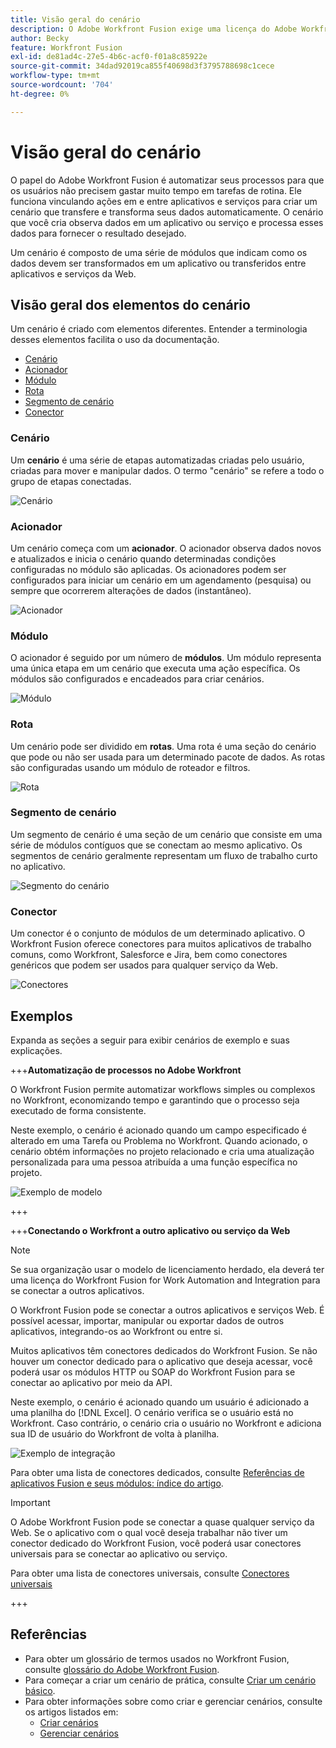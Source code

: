 ```yaml
---
title: Visão geral do cenário
description: O Adobe Workfront Fusion exige uma licença do Adobe Workfront Fusion, além de uma licença do Adobe Workfront.
author: Becky
feature: Workfront Fusion
exl-id: de81ad4c-27e5-4b6c-acf0-f01a8c85922e
source-git-commit: 34dad92019ca855f40698d3f3795788698c1cece
workflow-type: tm+mt
source-wordcount: '704'
ht-degree: 0%

---
```


# Visão geral do cenário

O papel do Adobe Workfront Fusion é automatizar seus processos para que os usuários não precisem gastar muito tempo em tarefas de rotina. Ele funciona vinculando ações em e entre aplicativos e serviços para criar um cenário que transfere e transforma seus dados automaticamente. O cenário que você cria observa dados em um aplicativo ou serviço e processa esses dados para fornecer o resultado desejado.

Um cenário é composto de uma série de módulos que indicam como os dados devem ser transformados em um aplicativo ou transferidos entre aplicativos e serviços da Web.

## Visão geral dos elementos do cenário

Um cenário é criado com elementos diferentes. Entender a terminologia desses elementos facilita o uso da documentação.

* [Cenário](#scenario)
* [Acionador](#trigger)
* [Módulo](#module)
* [Rota](#route)
* [Segmento de cenário](#scenario-segment)
* [Conector ](#connector)

### Cenário

Um **cenário** é uma série de etapas automatizadas criadas pelo usuário, criadas para mover e manipular dados. O termo &quot;cenário&quot; se refere a todo o grupo de etapas conectadas.

![Cenário](assets/entire-scenario-scenario.png)

### Acionador

Um cenário começa com um **acionador**. O acionador observa dados novos e atualizados e inicia o cenário quando determinadas condições configuradas no módulo são aplicadas. Os acionadores podem ser configurados para iniciar um cenário em um agendamento (pesquisa) ou sempre que ocorrerem alterações de dados (instantâneo).

![Acionador](assets/scenario-trigger.png)

### Módulo

O acionador é seguido por um número de **módulos**. Um módulo representa uma única etapa em um cenário que executa uma ação específica. Os módulos são configurados e encadeados para criar cenários.

![Módulo](assets/scenario-module.png)

### Rota

Um cenário pode ser dividido em **rotas**. Uma rota é uma seção do cenário que pode ou não ser usada para um determinado pacote de dados. As rotas são configuradas usando um módulo de roteador e filtros.

![Rota](assets/scenario-route.png)

### Segmento de cenário

Um segmento de cenário é uma seção de um cenário que consiste em uma série de módulos contíguos que se conectam ao mesmo aplicativo. Os segmentos de cenário geralmente representam um fluxo de trabalho curto no aplicativo.

![Segmento do cenário](assets/scenario-segment.png)

### Conector 

Um conector é o conjunto de módulos de um determinado aplicativo. O Workfront Fusion oferece conectores para muitos aplicativos de trabalho comuns, como Workfront, Salesforce e Jira, bem como conectores genéricos que podem ser usados para qualquer serviço da Web.

![Conectores](assets/scenario-connectors.png)

## Exemplos

Expanda as seções a seguir para exibir cenários de exemplo e suas explicações.

+++**Automatização de processos no Adobe Workfront**

O Workfront Fusion permite automatizar workflows simples ou complexos no Workfront, economizando tempo e garantindo que o processo seja executado de forma consistente.

Neste exemplo, o cenário é acionado quando um campo especificado é alterado em uma Tarefa ou Problema no Workfront. Quando acionado, o cenário obtém informações no projeto relacionado e cria uma atualização personalizada para uma pessoa atribuída a uma função específica no projeto.

![Exemplo de modelo](assets/fusion-template-example.png)

+++

+++**Conectando o Workfront a outro aplicativo ou serviço da Web**

>[!NOTE]
>
>Se sua organização usar o modelo de licenciamento herdado, ela deverá ter uma licença do Workfront Fusion for Work Automation and Integration para se conectar a outros aplicativos.

O Workfront Fusion pode se conectar a outros aplicativos e serviços Web. É possível acessar, importar, manipular ou exportar dados de outros aplicativos, integrando-os ao Workfront ou entre si.

Muitos aplicativos têm conectores dedicados do Workfront Fusion. Se não houver um conector dedicado para o aplicativo que deseja acessar, você poderá usar os módulos HTTP ou SOAP do Workfront Fusion para se conectar ao aplicativo por meio da API.

Neste exemplo, o cenário é acionado quando um usuário é adicionado a uma planilha do [!DNL Excel]. O cenário verifica se o usuário está no Workfront. Caso contrário, o cenário cria o usuário no Workfront e adiciona sua ID de usuário do Workfront de volta à planilha.

![Exemplo de integração](assets/fusion-integration-example.png)

Para obter uma lista de conectores dedicados, consulte [Referências de aplicativos Fusion e seus módulos: índice do artigo](/help/workfront-fusion/references/apps-and-modules/apps-and-modules-toc.md).


>[!IMPORTANT]
>
>O Adobe Workfront Fusion pode se conectar a quase qualquer serviço da Web. Se o aplicativo com o qual você deseja trabalhar não tiver um conector dedicado do Workfront Fusion, você poderá usar conectores universais para se conectar ao aplicativo ou serviço.
>
>Para obter uma lista de conectores universais, consulte [Conectores universais](/help/workfront-fusion/references/apps-and-modules/apps-and-modules-toc.md#universal-connectors)

+++

## Referências

* Para obter um glossário de termos usados no Workfront Fusion, consulte [glossário do Adobe Workfront Fusion](/help/workfront-fusion/get-started-with-fusion/understand-fusion/fusion-glossary.md).
* Para começar a criar um cenário de prática, consulte [Criar um cenário básico](/help/workfront-fusion/build-practice-scenarios/create-basic-scenario.md).
* Para obter informações sobre como criar e gerenciar cenários, consulte os artigos listados em:
   * [Criar cenários](/help/workfront-fusion/create-scenarios/create-scenarios-toc.md)
   * [Gerenciar cenários](/help/workfront-fusion/manage-scenarios/manage-scenarios-toc.md)
